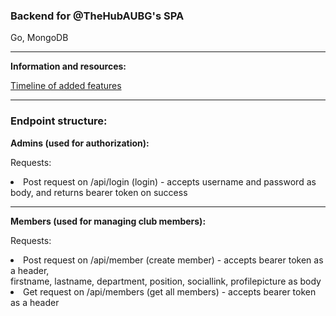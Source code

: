 <h3>Backend for @TheHubAUBG's SPA</h3>
<p>Go, MongoDB</p>
<hr/>
<p><strong>Information and resources: </strong></p>
<p><a href="https://github.com/asynchroza/Hub-Website-Backend/blob/main/tasks.txt">Timeline of added features</a></p>
<hr/>
<h3>Endpoint structure:</h3>
<p><strong>Admins (used for authorization): </p></strong>
<p>Requests: </p> 
<li> Post request on /api/login (login) - accepts username and password as body, and returns bearer token on success </li>
<hr/>
<p><strong>Members (used for managing club members):</p></strong>
<p>Requests:</p>
<li> Post request on /api/member (create member) - accepts bearer token as a header, <br/> firstname, lastname, department, position, sociallink, profilepicture as body </li>
<li> Get request on /api/members (get all members) - accepts bearer token as a header </li>
